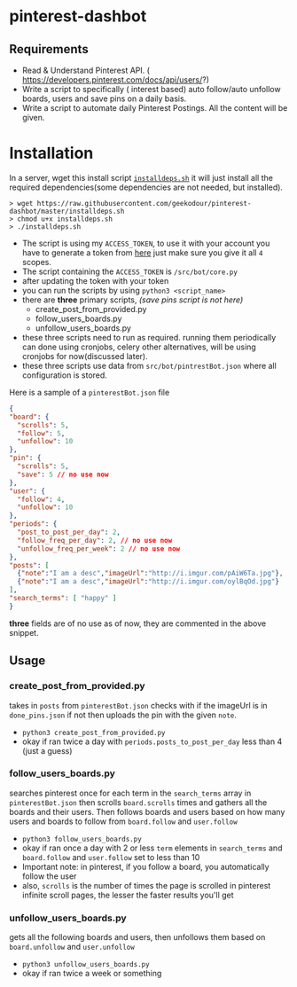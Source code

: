 # pinterest-dashbot

## Requirements
- Read & Understand Pinterest API. ( https://developers.pinterest.com/docs/api/users/?)
- Write a script to specifically ( interest based) auto follow/auto unfollow boards, users and
save pins on a daily basis.
- Write a script to automate daily Pinterest Postings. All the content will be given.

# Installation
In a server, wget this install script [`installdeps.sh`](https://raw.githubusercontent.com/geekodour/pinterest-dashbot/master/installdeps.sh)
it will just install all the required dependencies(some dependencies are not needed, but installed).

```
> wget https://raw.githubusercontent.com/geekodour/pinterest-dashbot/master/installdeps.sh
> chmod u+x installdeps.sh
> ./installdeps.sh
```

- The script is using my `ACCESS_TOKEN`, to use it with your account you have to generate a token from [here](https://developers.pinterest.com/tools/access_token/) just make sure you give it all `4` scopes.
- The script containing the `ACCESS_TOKEN` is `/src/bot/core.py`
- after updating the token with your token
- you can run the scripts by using `python3 <script_name>`
- there are **three** primary scripts, *(save pins script is not here)*
	- create_post_from_provided.py
	- follow_users_boards.py
	- unfollow_users_boards.py
- these three scripts need to run as required. running them periodically can done using cronjobs, celery other alternatives, will be using cronjobs for now(discussed later).
- these three scripts use data from `src/bot/pintrestBot.json` where all configuration is stored.

Here is a sample of a `pinterestBot.json` file
```json
{
"board": {
  "scrolls": 5,
  "follow": 5,
  "unfollow": 10
},
"pin": {
  "scrolls": 5,
  "save": 5 // no use now
},
"user": {
  "follow": 4,
  "unfollow": 10
},
"periods": {
  "post_to_post_per_day": 2,
  "follow_freq_per_day": 2, // no use now
  "unfollow_freq_per_week": 2 // no use now
},
"posts": [
  {"note":"I am a desc","imageUrl":"http://i.imgur.com/pAiW6Ta.jpg"},
  {"note":"I am a desc","imageUrl":"http://i.imgur.com/oylBqOd.jpg"}
],
"search_terms": [ "happy" ]
}
```
**three** fields are of no use as of now, they are commented in the above snippet.

## Usage

### create_post_from_provided.py
takes in `posts` from `pinterestBot.json` checks with if the imageUrl is in `done_pins.json`
if not then uploads the pin with the given `note`.
- `python3 create_post_from_provided.py`
- okay if ran twice a day with `periods.posts_to_post_per_day` less than 4 (just a guess)

### follow_users_boards.py
searches pinterest once for each term in the `search_terms` array in `pinterestBot.json` then
scrolls `board.scrolls` times and gathers all the boards and their users.
Then follows boards and users based on how many users and boards to follow from `board.follow` and `user.follow`
- `python3 follow_users_boards.py`
- okay if ran once a day with 2 or less `term` elements in `search_terms` and `board.follow` and `user.follow` set to less than 10
- Important note: in pinterest, if you follow a board, you automatically follow the user
- also, `scrolls` is the number of times the page is scrolled in pinterest infinite scroll pages, the lesser the faster results you'll get


### unfollow_users_boards.py
gets all the following boards and users, then unfollows them based on `board.unfollow` and `user.unfollow`
- `python3 unfollow_users_boards.py`
- okay if ran twice a week or something

